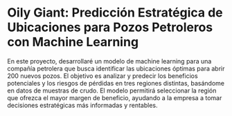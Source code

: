 # Oily Giant: Predicción Estratégica de Ubicaciones para Pozos Petroleros con Machine Learning

En este proyecto, desarrollaré un modelo de machine learning para una compañía petrolera que busca identificar las ubicaciones óptimas para abrir 200 nuevos pozos. El objetivo es analizar y predecir los beneficios potenciales y los riesgos de pérdidas en tres regiones distintas, basándome en datos de muestras de crudo. El modelo permitirá seleccionar la región que ofrezca el mayor margen de beneficio, ayudando a la empresa a tomar decisiones estratégicas más informadas y rentables.

